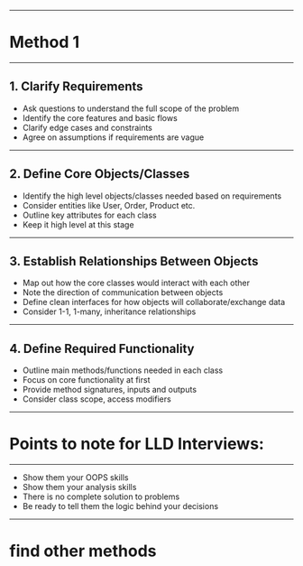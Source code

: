 




----------------------------
# Method 1
-----------------
## 1. Clarify Requirements 
- Ask questions to understand the full scope of the problem 
- Identify the core features and basic flows 
- Clarify edge cases and constraints 
- Agree on assumptions if requirements are vague 
---

## 2. Define Core Objects/Classes 
- Identify the high level objects/classes needed based on requirements 
- Consider entities like User, Order, Product etc.
- Outline key attributes for each class 
- Keep it high level at this stage 
---
## 3. Establish Relationships Between Objects
- Map out how the core classes would interact with each other 
- Note the direction of communication between objects 
- Define clean interfaces for how objects will collaborate/exchange data
- Consider 1-1, 1-many, inheritance relationships 
----
## 4. Define Required Functionality 
- Outline main methods/functions needed in each class 
- Focus on core functionality at first 
- Provide method signatures, inputs and outputs 
- Consider class scope, access modifiers

---
# Points to note for LLD Interviews:
---
- Show them your OOPS skills 
- Show them your analysis skills 
- There is no complete solution to problems 
- Be ready to tell them the logic behind your decisions

---
# find other methods
